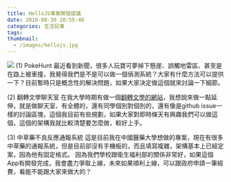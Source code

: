 ```yaml
---
title: HelloJS專案開發提議
date: 2016-08-30 20:55:48
categories: 生活記事
tags:
thumbnail:
  - /images/hellojs.jpg
---
```

<img src="/images/hellojs.jpg">
(1) PokeHunt
最近看到新聞，很多人玩寶可夢掉下懸崖、誤觸地雷區、甚至是在路上被車撞，我覺得我們是不是可以做一個偵測系統？大家有什麼方法可以提供一下？目前暫時只是概念性的解決問題，如果大家決定做這個就來討論一下細節。

(2) 翻轉文學聊天室
在我大學時期有做一個[翻轉文學的網站](http://flipliterature.tw)，我想說來做一點延伸，就是做聊天室、有全體的，還有同學個別對個別的，還有像是github issue一樣的討論區塊，這個我目前有些規劃，如果大家對即時條天有興趣我們可以做這個，這個的架構我就比較清楚要怎麼做，較好上手。

(3) 中草藥不良反應通報系統
這是目前我在中國醫藥大學想做的專案，現在有很多中草藥的通報系統，但是目前卻沒有手機板的，而且填寫複雜，架構基本上已經定案，因為他有固定格式。
因為我們學校跟衛生福利部的關係非常好，如果這個App有開發完成，我會盡力爭取上線，未來如果順利上線，可以跟政府申請一筆經費，看能不能跟大家來做大的？

